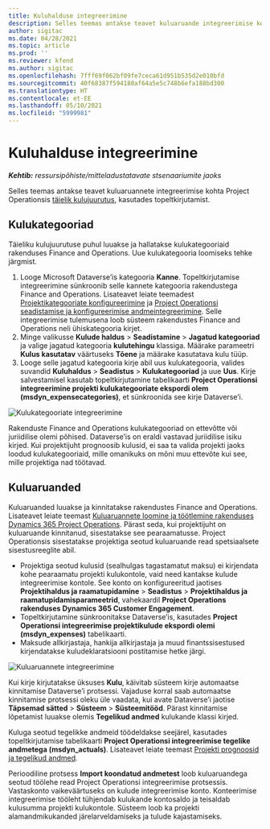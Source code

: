```yaml
---
title: Kuluhalduse integreerimine
description: Selles teemas antakse teavet kuluaruande integreerimise kohta Project Operationsiga, kasutades topeltkirjutamist.
author: sigitac
ms.date: 04/28/2021
ms.topic: article
ms.prod: ''
ms.reviewer: kfend
ms.author: sigitac
ms.openlocfilehash: 7fff69f062bf09fe7ceca61d951b535d2e010bfd
ms.sourcegitcommit: 40f68387f594180af64a5e5c748b6efa188bd300
ms.translationtype: HT
ms.contentlocale: et-EE
ms.lasthandoff: 05/10/2021
ms.locfileid: "5999981"
---
```

# <a name="expense-management-integration"></a>Kuluhalduse integreerimine

_**Kehtib:** ressursipõhiste/mitteladustatavate stsenaariumite jaoks_

Selles teemas antakse teavet kuluaruannete integreerimise kohta Project Operationsis [täielik kulujuurutus](../expense/expense-overview.md), kasutades topeltkirjutamist.

## <a name="expense-categories"></a>Kulukategooriad

Täieliku kulujuurutuse puhul luuakse ja hallatakse kulukategooriaid rakenduses Finance and Operations. Uue kulukategooria loomiseks tehke järgmist.

1. Looge Microsoft Dataverse’is kategooria **Kanne**. Topeltkirjutamise integreerimine sünkroonib selle kannete kategooria rakendustega Finance and Operations. Lisateavet leiate teemadest [Projektikategooriate konfigureerimine](/dynamics365/project-operations/project-accounting/configure-project-categories) ja [Project Operationsi seadistamise ja konfigureerimise andmeintegreerimine](resource-dual-write-setup-integration.md). Selle integreerimise tulemusena loob süsteem rakendustes Finance and Operations neli ühiskategooria kirjet.
2. Minge valikusse **Kulude haldus** > **Seadistamine** > **Jagatud kategooriad** ja valige jagatud kategooria **kulutehingu** klassiga. Määrake parameetri **Kulus kasutatav** väärtuseks **Tõene** ja määrake kasutatava kulu tüüp.
3. Looge selle jagatud kategooria kirje abil uus kulukategooria, valides suvandid **Kuluhaldus** > **Seadistus** > **Kulukategooriad** ja uue **Uus**. Kirje salvestamisel kasutab topeltkirjutamine tabelikaarti **Project Operationsi integreerimine projekti kulukategooriate ekspordi olem (msdyn\_expensecategories)**, et sünkroonida see kirje Dataverse’i.

  ![Kulukategooriate integreerimine](./media/DW6ExpenseCategories.png)

Rakenduste Finance and Operations kulukategooriad on ettevõtte või juriidilise olemi põhised. Dataverse’is on eraldi vastavad juriidilise isiku kirjed. Kui projektijuht prognoosib kulusid, ei saa ta valida projekti jaoks loodud kulukategooriaid, mille omanikuks on mõni muu ettevõte kui see, mille projektiga nad töötavad. 

## <a name="expense-reports"></a>Kuluaruanded

Kuluaruanded luuakse ja kinnitatakse rakendustes Finance and Operations. Lisateavet leiate teemast [Kuluaruannete loomine ja töötlemine rakenduses Dynamics 365 Project Operations](/learn/modules/create-process-expense-reports/). Pärast seda, kui projektijuht on kuluaruande kinnitanud, sisestatakse see pearaamatusse. Project Operationsis sisestatakse projektiga seotud kuluaruande read spetsiaalsete sisestusreeglite abil.

  - Projektiga seotud kulusid (sealhulgas tagastamatut maksu) ei kirjendata kohe pearaamatu projekti kulukontole, vaid need kantakse kulude integreerimise kontole. See konto on konfigureeritud jaotises **Projektihaldus ja raamatupidamine** > **Seadistus** > **Projektihaldus ja raamatupidamisparameetrid**, vahekaardil **Project Operations rakenduses Dynamics 365 Customer Engagement**.
  - Topeltkirjutamine sünkroonitakse Dataverse’is, kasutades **Project Operationsi integreerimise projektikulude ekspordi olemi (msdyn\_expenses)** tabelikaarti.
  - Maksude allkirjastaja, hankija allkirjastaja ja muud finantssisestused kirjendatakse kuludeklaratsiooni postitamise hetke järgi.

  ![Kuluaruannete integreerimine](./media/DW6ExpenseReports.png)

Kui kirje kirjutatakse üksuses **Kulu**, käivitab süsteem kirje automaatse kinnitamise Dataverse’i protsessi. Vajaduse korral saab automaatse kinnitamise protsessi oleku üle vaadata, kui avate Dataverse’i jaotise **Täpsemad sätted** > **Süsteem** > **Süsteemitööd**. Pärast kinnitamise lõpetamist luuakse olemis **Tegelikud andmed** kulukande klassi kirjed.

Kuluga seotud tegelikke andmeid töödeldakse seejärel, kasutades topeltkirjutamise tabelikaarti **Project Operationsi integreerimise tegelike andmetega (msdyn\_actuals)**. Lisateavet leiate teemast [Projekti prognoosid ja tegelikud andmed](resource-dual-write-estimates-actuals.md).

Perioodiline protsess **Import koondatud andmetest** loob kuluaruandega seotud töölehe read Project Operationsi integreerimise protsessis. Vastaskonto vaikeväärtuseks on kulude integreerimise konto. Konteerimise integreerimise tööleht tühjendab kulukande kontosaldo ja teisaldab kulusumma projekti kulukontole. Süsteem loob ka projekti alamandmikukanded järelarveldamiseks ja tulude kajastamiseks.
